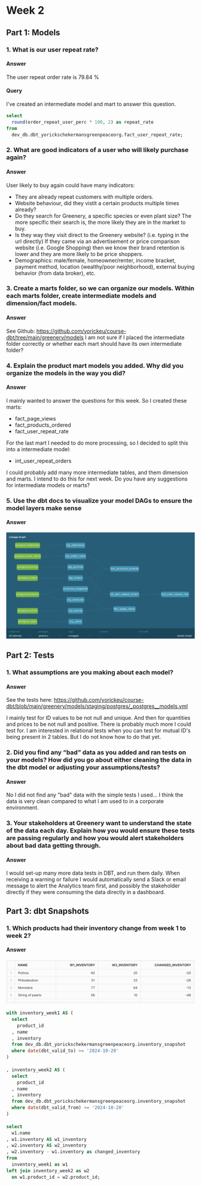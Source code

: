 # Week 2

## Part 1: Models

### 1. What is our user repeat rate?

#### Answer
The user repeat order rate is 79.84 %

#### Query
I've created an intermediate model and mart to answer this question.
```sql
select
  round(order_repeat_user_perc * 100, 2) as repeat_rate
from
  dev_db.dbt_yorickschekermansgreenpeaceorg.fact_user_repeat_rate;
```

### 2. What are good indicators of a user who will likely purchase again?

#### Answer
User likely to buy again could have many indicators:
- They are already repeat customers with multiple orders.
- Website behaviour, did they vistit a certain products multiple times already?
- Do they search for Greenery, a specific species or even plant size? The more specific their search is, the more likely they are in the market to buy.
- Is they way they visit direct to the Greenery website? (i.e. typing in the url directly) If they came via an advertisement or price comparison website (i.e. Google Shopping) then we know their brand retention is lower and they are more likely to be price shoppers.
- Demographics: male/female, homeowner/renter, income bracket, payment method, location (wealthy/poor neighborhood), external buying behavior (from data broker), etc.


### 3. Create a marts folder, so we can organize our models. Within each marts folder, create intermediate models and dimension/fact models.

#### Answer
See Github: https://github.com/yorickeu/course-dbt/tree/main/greenery/models
I am not sure if I placed the intermediate folder correctly or whether each mart should have its own intermediate folder?


### 4. Explain the product mart models you added. Why did you organize the models in the way you did?

#### Answer
I mainly wanted to answer the questions for this week. So I created these marts:
- fact_page_views
- fact_products_ordered
- fact_user_repeat_rate

For the last mart I needed to do more processing, so I decided to split this into a intermediate model:
- int_user_repeat_orders

I could probably add many more intermediate tables, and them dimension and marts. I intend to do this for next week. Do you have any suggestions for intermediate models or marts?


### 5. Use the dbt docs to visualize your model DAGs to ensure the model layers make sense

#### Answer
![DAG image](<images/week2_dag_image.png>)


## Part 2: Tests

### 1. What assumptions are you making about each model?

#### Answer
See the tests here:
https://github.com/yorickeu/course-dbt/blob/main/greenery/models/staging/postgres/_postgres__models.yml

I mainly test for ID values to be not null and unique. And then for quantities and prices to be not null and positive. There is probably much more I could test for. I am interested in relational tests when you can test for mutual ID's being present in 2 tables. But I do not know how to do that yet.


### 2. Did you find any “bad” data as you added and ran tests on your models? How did you go about either cleaning the data in the dbt model or adjusting your assumptions/tests?

#### Answer
No I did not find any "bad" data with the simple tests I used... I think the data is very clean compared to what I am used to in a corporate environment.


### 3. Your stakeholders at Greenery want to understand the state of the data each day. Explain how you would ensure these tests are passing regularly and how you would alert stakeholders about bad data getting through.

#### Answer
I would set-up many more data tests in DBT, and run them daily. When receiving a warning or failure I would automatically send a Slack or email message to alert the Analytics team first, and possibly the stakeholder directly if they were consuming the data directly in a dashboard.


## Part 3: dbt Snapshots

### 1. Which products had their inventory change from week 1 to week 2? 

#### Answer
![Inventory changed image](<images/week2_changed_inventory.png >)

```sql
with inventory_week1 AS (
  select
    product_id
  , name
  , inventory
  from dev_db.dbt_yorickschekermansgreenpeaceorg.inventory_snapshot
  where date(dbt_valid_to) >= '2024-10-20'
)

, inventory_week2 AS (
  select
    product_id
  , name
  , inventory
  from dev_db.dbt_yorickschekermansgreenpeaceorg.inventory_snapshot
  where date(dbt_valid_from) >= '2024-10-20'
)

select
  w1.name
, w1.inventory AS w1_inventory
, w2.inventory AS w2_inventory
, w2.inventory - w1.inventory as changed_inventory
from
  inventory_week1 as w1
left join inventory_week2 as w2
  on w1.product_id = w2.product_id;
```